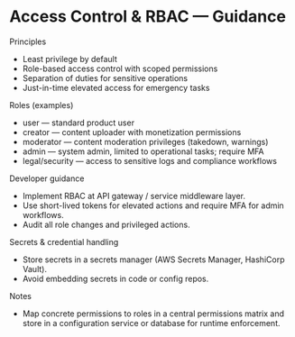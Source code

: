 # Access Control & RBAC — Guidance

Principles
- Least privilege by default
- Role-based access control with scoped permissions
- Separation of duties for sensitive operations
- Just-in-time elevated access for emergency tasks

Roles (examples)
- user — standard product user
- creator — content uploader with monetization permissions
- moderator — content moderation privileges (takedown, warnings)
- admin — system admin, limited to operational tasks; require MFA
- legal/security — access to sensitive logs and compliance workflows

Developer guidance
- Implement RBAC at API gateway / service middleware layer.
- Use short-lived tokens for elevated actions and require MFA for admin workflows.
- Audit all role changes and privileged actions.

Secrets & credential handling
- Store secrets in a secrets manager (AWS Secrets Manager, HashiCorp Vault).
- Avoid embedding secrets in code or config repos.

Notes
- Map concrete permissions to roles in a central permissions matrix and store in a configuration service or database for runtime enforcement.
